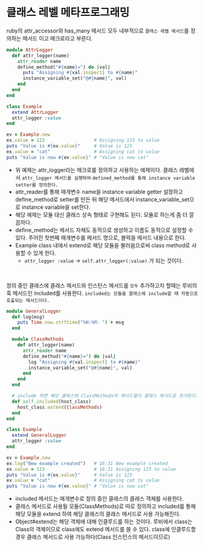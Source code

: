# 클래스 레벨 메타프로그래밍

ruby의 attr_accessor와 has_many 메서드 모두 내부적으로 `클래스 레벨 메서드`를 정의하는 메서드 이고 매크로라고 부른다.

```ruby
module AttrLogger
  def attr_logger(name)
    attr_reader name
    define_method("#{name}=") do |val|
      puts "Assigning #{val.inspect} to #{name}"
      instance_variable_set("@#{name}", val)
    end
  end
end

class Example
  extend AttrLogger
  attr_logger :value
end

ev = Example.new
ex.value = 123                  # Assigning 123 to value
puts "Value is #{ex.value}"     # Value is 123
ex.value = "cat"                # Assigning cat to value
puts "Value is now #{ex.value}" # "Value is now cat"
```

- 위 예제는 attr_logger라는 매크로를 정의하고 사용하는 예제이다. 클래스 레벨에서 `attr_logger 메서드를 실행하여` `defined_method를 통해 instance variable setter를 정의한다.` 
- attr_reader를 통해 매개변수 name을 instance variable getter 설정하고 define_method로 setter를 만든 뒤 해당 메서드에서 instance_variable_set으로 instance variable을 set한다.
- 해당 예제는 모듈 대신 클래스 상속 형태로 구현해도 된다. 모듈로 하는게 좀 더 깔끔하다.
- define_method는 메서드 자체도 동적으로 생성하고 이름도 동적으로 설정할 수 있다. 주어진 첫번째 매개변수를 메서드 명으로, 블럭을 메서드 내용으로 한다.
- Example class 내에서 extend로 해당 모듈을 불러옴으로써 class method로 사용할 수 있게 한다.
  - `attr_logger :value`  →  `self.attr_logger(:value)` 가 되는 것이다.

<br>

정의 중인 클래스에 클래스 메서드와 인스턴스 메서드를 `모두` 추가하고자 할때는 루비의 훅 메서드인 included를 사용한다. `included는 모듈을 클래스에 include할 때 자동으로 호출되는 메서드이다.` 

```ruby
module GeneralLogger
  def log(msg)
    puts Time.now.strftime("%H:%M: ") + msg
  end

  module ClassMethods
    def attr_logger(name)
      attr_reader name
      define_method("#{name}=") do |val|
        log "Assigning #{val.inspect} to #{name}"
        instance_variable_set("@#{name}", val)
      end
    end
  end

  # include 하면 해당 클래스에 ClassMethods의 메서드들이 클래스 메서드로 추가된다.
  def self.included(host_class)
    host_class.extend(ClassMethods) 
  end
end

class Example
  extend GeneralLogger
  attr_logger :value
end

ev = Example.new
ex.log("New example created")   # 16:31 New example created
ex.value = 123                  # 16:31 Assigning 123 to value
puts "Value is #{ex.value}"     # Value is 123
ex.value = "cat"                # Assigning cat to value
puts "Value is now #{ex.value}" # "Value is now cat"
```
- included 메서드는 매개변수로 정의 중인 클래스의 클래스 객체를 사용한다.
- 클래스 메서드로 사용될 모듈(ClassMethods)로 따로 정의하고 included를 통해 해당 모듈을 extend 하여 해당 클래스의 클래스 메서드로 사용 가능해진다.
- Object#extend는 해당 객체에 대해 인클루드를 하는 것이다. 루비에서 class는 Class의 객체이므로 class에도 extend 메서드를 쓸 수 있다. class에 인클루드할 경우 클래스 메서드로 사용 가능하다(Class 인스턴스의 메서드이므로)